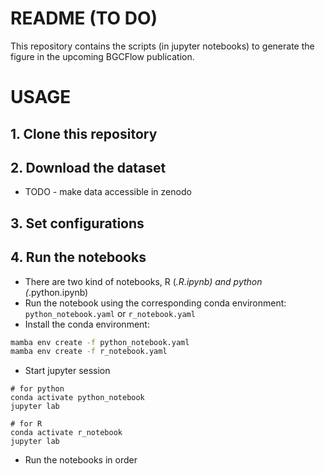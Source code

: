 # README (TO DO)
This repository contains the scripts (in jupyter notebooks) to generate the figure in the upcoming BGCFlow publication.

# USAGE
## 1. Clone this repository

## 2. Download the dataset
- TODO - make data accessible in zenodo

## 3. Set configurations

## 4. Run the notebooks
- There are two kind of notebooks, R (*.R.ipynb) and python (*.python.ipynb)
- Run the notebook using the corresponding conda environment: `python_notebook.yaml` or `r_notebook.yaml`
- Install the conda environment:
```bash
mamba env create -f python_notebook.yaml
mamba env create -f r_notebook.yaml
```
- Start jupyter session
```
# for python
conda activate python_notebook
jupyter lab

# for R
conda activate r_notebook
jupyter lab
```
- Run the notebooks in order